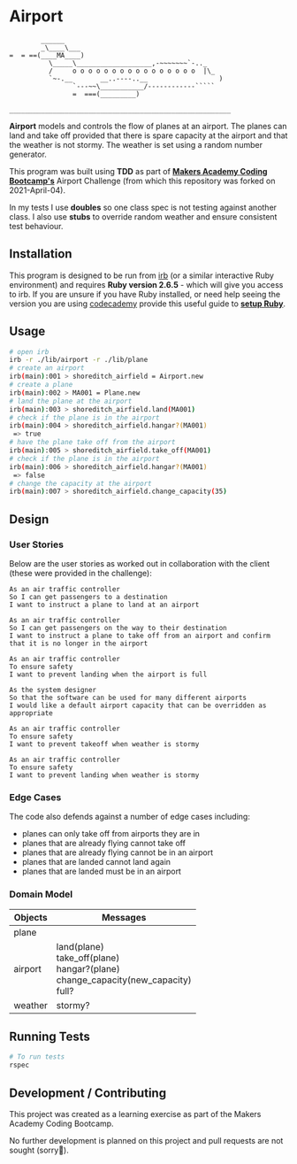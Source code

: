 Airport
=================

```
        ______
        _\____\___
=  = ==(____MA____)
          \_____\___________________,-~~~~~~~`-.._
          /     o o o o o o o o o o o o o o o o  |\_
          `~-.__       __..----..__                  )
                `---~~\___________/------------`````
                =  ===(_________)
                                    ________________________________________________________
```

**Airport** models and controls the flow of planes at an airport. The planes can land and take off provided that there is spare capacity at the airport and that the weather is not stormy. The weather is set using a random number generator. 

This program was built  using **TDD** as part of [**Makers Academy Coding Bootcamp's**]([http://makers.tech](http://makers.tech/)) Airport Challenge (from which this repository was forked on 2021-April-04).

In my tests I use **doubles** so one class spec is not testing against another class. I also use **stubs** to override random weather and ensure consistent test behaviour.

## Installation

This program is designed to be run from [irb](https://en.wikipedia.org/wiki/Interactive_Ruby_Shell) (or a similar interactive Ruby environment) and requires **Ruby version 2.6.5** - which will give you access to irb. If you are unsure if you have Ruby installed, or need help seeing the version you are using [codecademy](https://www.codecademy.com) provide this useful guide to [**setup Ruby**](https://www.codecademy.com/articles/ruby-setup). 

## Usage

```bash
# open irb
irb -r ./lib/airport -r ./lib/plane
# create an airport
irb(main):001 > shoreditch_airfield = Airport.new
# create a plane
irb(main):002 > MA001 = Plane.new
# land the plane at the airport
irb(main):003 > shoreditch_airfield.land(MA001)
# check if the plane is in the airport
irb(main):004 > shoreditch_airfield.hangar?(MA001)
 => true
# have the plane take off from the airport
irb(main):005 > shoreditch_airfield.take_off(MA001)
# check if the plane is in the airport
irb(main):006 > shoreditch_airfield.hangar?(MA001)
 => false
# change the capacity at the airport
irb(main):007 > shoreditch_airfield.change_capacity(35)

```

Design
-----

### User Stories

Below are the user stories as worked out in collaboration with the client (these were provided in the challenge):

```
As an air traffic controller 
So I can get passengers to a destination 
I want to instruct a plane to land at an airport

As an air traffic controller 
So I can get passengers on the way to their destination 
I want to instruct a plane to take off from an airport and confirm that it is no longer in the airport

As an air traffic controller 
To ensure safety 
I want to prevent landing when the airport is full 

As the system designer
So that the software can be used for many different airports
I would like a default airport capacity that can be overridden as appropriate

As an air traffic controller 
To ensure safety 
I want to prevent takeoff when weather is stormy 

As an air traffic controller 
To ensure safety 
I want to prevent landing when weather is stormy 
```

### Edge Cases

The code also defends against a number of edge cases including:

* planes can only take off from airports they are in
* planes that are already flying cannot take off
* planes that are already flying cannot be in an airport
* planes that are landed cannot land again
* planes that are landed must be in an airport

### Domain Model

| Objects | Messages                                                     |
| ------- | ------------------------------------------------------------ |
| plane   |                                                              |
| airport | land(plane)<br />take_off(plane)<br />hangar?(plane)<br />change_capacity(new_capacity)<br />full? |
| weather | stormy?                                                      |

## Running Tests

```bash
# To run tests
rspec
```

## Development / Contributing

This project was created as a learning exercise as part of the Makers Academy Coding Bootcamp. 

No further development is planned on this project and pull requests are not sought (sorry🤗).

